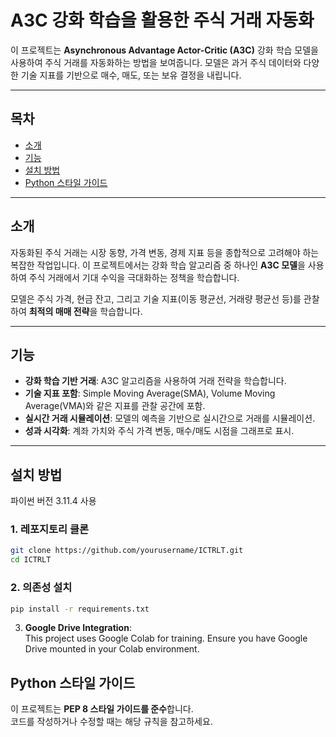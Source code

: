 # A3C 강화 학습을 활용한 주식 거래 자동화

이 프로젝트는 **Asynchronous Advantage Actor-Critic (A3C)** 강화 학습 모델을 사용하여 주식 거래를 자동화하는 방법을 보여줍니다. 
모델은 과거 주식 데이터와 다양한 기술 지표를 기반으로 매수, 매도, 또는 보유 결정을 내립니다.

---

## 목차
- [소개](#소개)
- [기능](#기능)
- [설치 방법](#설치-방법)
- [Python 스타일 가이드](#python-스타일-가이드)

---

## 소개
자동화된 주식 거래는 시장 동향, 가격 변동, 경제 지표 등을 종합적으로 고려해야 하는 복잡한 작업입니다. 이 프로젝트에서는 강화 학습 알고리즘 중 하나인 **A3C 모델**을 사용하여 주식 거래에서 기대 수익을 극대화하는 정책을 학습합니다.

모델은 주식 가격, 현금 잔고, 그리고 기술 지표(이동 평균선, 거래량 평균선 등)를 관찰하여 **최적의 매매 전략**을 학습합니다.

---

## 기능
- **강화 학습 기반 거래**: A3C 알고리즘을 사용하여 거래 전략을 학습합니다.
- **기술 지표 포함**: Simple Moving Average(SMA), Volume Moving Average(VMA)와 같은 지표를 관찰 공간에 포함.
- **실시간 거래 시뮬레이션**: 모델의 예측을 기반으로 실시간으로 거래를 시뮬레이션.
- **성과 시각화**: 계좌 가치와 주식 가격 변동, 매수/매도 시점을 그래프로 표시.

---

## 설치 방법 <br>

파이썬 버전 3.11.4 사용

### 1. 레포지토리 클론
```bash
git clone https://github.com/yourusername/ICTRLT.git
cd ICTRLT
```

### 2. 의존성 설치
```bash
pip install -r requirements.txt
```

3. **Google Drive Integration**: <br>
This project uses Google Colab for training. Ensure you have Google Drive mounted in your Colab environment.

## Python 스타일 가이드
이 프로젝트는 **PEP 8 스타일 가이드를 준수**합니다.  
코드를 작성하거나 수정할 때는 해당 규칙을 참고하세요.
